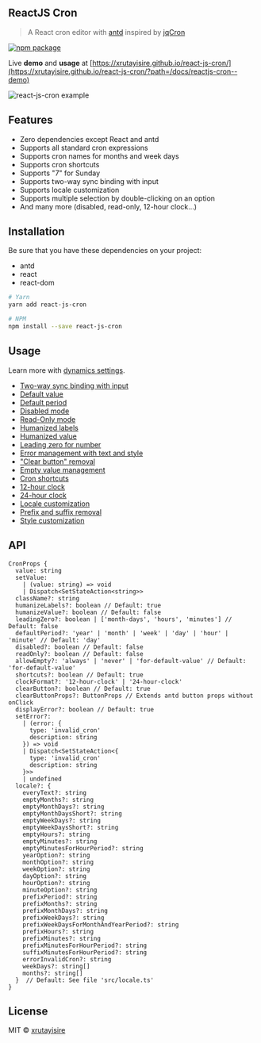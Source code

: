 ## ReactJS Cron

> A React cron editor with [antd](https://github.com/ant-design/ant-design) inspired by [jqCron](https://github.com/arnapou/jqcron)

[![npm package](https://img.shields.io/npm/v/react-js-cron/latest.svg)](https://www.npmjs.com/package/react-js-cron)

Live **demo** and **usage** at [https://xrutayisire.github.io/react-js-cron/](https://xrutayisire.github.io/react-js-cron/?path=/docs/reactjs-cron--demo)

![react-js-cron example](https://raw.githubusercontent.com/xrutayisire/react-js-cron/master/react-js-cron-example.png)

## Features

- Zero dependencies except React and antd
- Supports all standard cron expressions
- Supports cron names for months and week days
- Supports cron shortcuts
- Supports "7" for Sunday
- Supports two-way sync binding with input
- Supports locale customization
- Supports multiple selection by double-clicking on an option
- And many more (disabled, read-only, 12-hour clock...)

## Installation

Be sure that you have these dependencies on your project:
* antd
* react
* react-dom

```bash
# Yarn
yarn add react-js-cron

# NPM
npm install --save react-js-cron
```

## Usage

Learn more with [dynamics settings](https://xrutayisire.github.io/react-js-cron/?path=/docs/reactjs-cron--dynamic-settings).

- [Two-way sync binding with input](https://xrutayisire.github.io/react-js-cron/?path=/docs/reactjs-cron--input)
- [Default value](https://xrutayisire.github.io/react-js-cron/?path=/docs/reactjs-cron--default-value)
- [Default period](https://xrutayisire.github.io/react-js-cron/?path=/docs/reactjs-cron--default-period)
- [Disabled mode](https://xrutayisire.github.io/react-js-cron/?path=/docs/reactjs-cron--disabled)
- [Read-Only mode](https://xrutayisire.github.io/react-js-cron/?path=/docs/reactjs-cron--read-only)
- [Humanized labels](https://xrutayisire.github.io/react-js-cron/?path=/docs/reactjs-cron--humanize-labels)
- [Humanized value](https://xrutayisire.github.io/react-js-cron/?path=/docs/reactjs-cron--humanize-value)
- [Leading zero for number](https://xrutayisire.github.io/react-js-cron/?path=/docs/reactjs-cron--leading-zero)
- [Error management with text and style](https://xrutayisire.github.io/react-js-cron/?path=/docs/reactjs-cron--track-error)
- ["Clear button" removal](https://xrutayisire.github.io/react-js-cron/?path=/docs/reactjs-cron--no-clear-button)
- [Empty value management](https://xrutayisire.github.io/react-js-cron/?path=/docs/reactjs-cron--empty-never-allowed)
- [Cron shortcuts](https://xrutayisire.github.io/react-js-cron/?path=/docs/reactjs-cron--shortcuts)
- [12-hour clock](https://xrutayisire.github.io/react-js-cron/?path=/docs/reactjs-cron--twelve-hour-clock)
- [24-hour clock](https://xrutayisire.github.io/react-js-cron/?path=/docs/reactjs-cron--twenty-four-hour-clock)
- [Locale customization](https://xrutayisire.github.io/react-js-cron/?path=/docs/reactjs-cron--french-locale)
- [Prefix and suffix removal](https://xrutayisire.github.io/react-js-cron/?path=/docs/reactjs-cron--no-prefix-and-suffix)
- [Style customization](https://xrutayisire.github.io/react-js-cron/?path=/docs/reactjs-cron--custom-style)

## API

```
CronProps {
  value: string
  setValue: 
    | (value: string) => void
    | Dispatch<SetStateAction<string>> 
  className?: string
  humanizeLabels?: boolean // Default: true
  humanizeValue?: boolean // Default: false
  leadingZero?: boolean | ['month-days', 'hours', 'minutes'] // Default: false
  defaultPeriod?: 'year' | 'month' | 'week' | 'day' | 'hour' | 'minute' // Default: 'day'
  disabled?: boolean // Default: false
  readOnly?: boolean // Default: false
  allowEmpty?: 'always' | 'never' | 'for-default-value' // Default: 'for-default-value'
  shortcuts?: boolean // Default: true
  clockFormat?: '12-hour-clock' | '24-hour-clock'
  clearButton?: boolean // Default: true
  clearButtonProps?: ButtonProps // Extends antd button props without onClick
  displayError?: boolean // Default: true
  setError?: 
    | (error: {
      type: 'invalid_cron'
      description: string
    }) => void
    | Dispatch<SetStateAction<{
      type: 'invalid_cron'
      description: string
    }>>
    | undefined
  locale?: {
    everyText?: string
    emptyMonths?: string
    emptyMonthDays?: string
    emptyMonthDaysShort?: string
    emptyWeekDays?: string
    emptyWeekDaysShort?: string
    emptyHours?: string
    emptyMinutes?: string
    emptyMinutesForHourPeriod?: string
    yearOption?: string
    monthOption?: string
    weekOption?: string
    dayOption?: string
    hourOption?: string
    minuteOption?: string
    prefixPeriod?: string
    prefixMonths?: string
    prefixMonthDays?: string
    prefixWeekDays?: string
    prefixWeekDaysForMonthAndYearPeriod?: string
    prefixHours?: string
    prefixMinutes?: string
    prefixMinutesForHourPeriod?: string
    suffixMinutesForHourPeriod?: string
    errorInvalidCron?: string
    weekDays?: string[]
    months?: string[]
  }  // Default: See file 'src/locale.ts'
}
````

## License

MIT © [xrutayisire](https://github.com/xrutayisire)
  